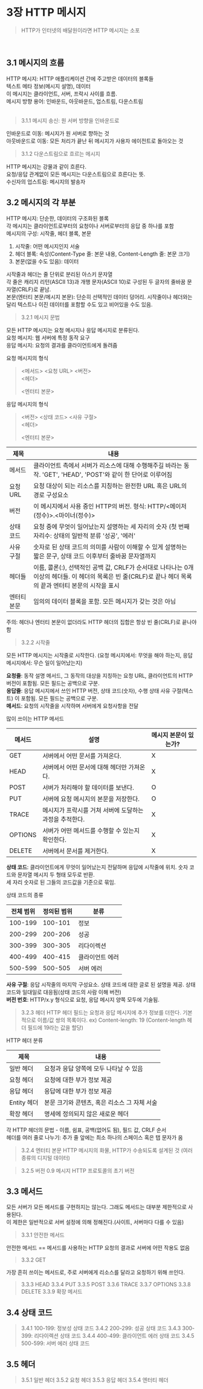 # 3장 HTTP 메시지

> HTTP가 인터넷의 배달원이라면 HTTP 메시지는 소포
<br>

## 3.1 메시지의 흐름
HTTP 메시지: HTTP 애플리케이션 간에 주고받은 데이터의 블록들  
텍스트 메타 정보(메시지 설명), 데이터  
이 메시지는 클라이언트, 서버, 프락시 사이를 흐름.  
메시지 방향 용어: 인바운드, 아웃바운드, 업스트림, 다운스트림  
<br>
> 3.1.1 메시지 송신: 원 서버 방향을 인바운드로

인바운드로 이동:  메시지가 원 서버로 향하는 것  
아웃바운드로 이동: 모든 처리가 끝난 뒤 메시지가 사용자 에이전트로 돌아오는 것

> 3.1.2 다운스트림으로 흐르는 메시지

HTTP 메시지는 강물과 같이 흐른다.  
요청/응답 관계없이 모든 메시지는 다운스트림으로 흐른다는 뜻.  
수신자의 업스트림: 메시지의 발송자

## 3.2 메시지의 각 부분
HTTP 메시지: 단순한, 데이터의 구조화된 블록  
각 메시지는 클라이언트로부터의 요청이나 서버로부터의 응답 중 하나를 포함  
메시지의 구성: 시작줄, 헤더 블록, 본문  
1. 시작줄: 어떤 메시지인지 서술  
2. 헤더 블록: 속성(Content-Type 줄: 본문 내용, Content-Length 줄: 본문 크기)  
3. 본문(없을 수도 있음): 데이터

시작줄과 헤더는 줄 단위로 분리된 아스키 문자열  
각 줄은 캐리지 리턴(ASCII 13)과 개행 문자(ASCII 10)로 구성된 두 글자의 줄바꿈 문자열(CRLF)로 끝남.  
본문(엔터티 본문/메시지 본문): 단순히 선택적인 데이터 덩어리. 시작줄이나 헤더와는 달리 텍스트나 이진 데이터를 포함할 수도 있고 비어있을 수도 있음.  

> 3.2.1 메시지 문법

모든 HTTP 메시지는 요청 메시지나 응답 메시지로 분류된다.  
요청 메시지: 웹 서버에 특정 동작 요구  
응답 메시지: 요청의 결과를 클라이언트에게 돌려줌  

요청 메시지의 형식  
> <메서드> <요청 URL> <버전>  
> <헤더>  
>  
> <엔터티 본문>

응답 메시지의 형식
> <버전> <상태 코드> <사유 구절>  
> <헤더>  
>  
> <엔터티 본문>  

| 제목 | 내용 |
|---|---|
| 메서드 | 클라이언트 측에서 서버가 리소스에 대해 수행해주길 바라는 동작. 'GET', 'HEAD', 'POST'와 같이 한 단어로 이루어짐 |  
| 요청 URL | 요청 대상이 되는 리소스를 지칭하는 완전한 URL 혹은 URL의 경로 구성요소 |
| 버전 | 이 메시지에서 사용 중인 HTTP의 버전. 형식: HTTP/<메이저(정수)>.<마이너(정수)> |
| 상태 코드 | 요청 중에 무엇이 일어났는지 설명하는 세 자리의 숫자 (첫 번째 자리수: 상태의 일반적 분류 '성공', '에러' |
| 사유 구절 | 숫자로 된 상태 코드의 의미를 사람이 이해할 수 있게 설명하는 짧은 문구, 상태 코드 이후부터 줄바꿈 문자열까지 |
| 헤더들 | 이름, 콜론(:), 선택적인 공백 값, CRLF가 순서대로 나타나는 0개 이상의 헤더들. 이 헤더의 목록은 빈 줄(CRLF)로 끝나 헤더 목록의 끝과 엔터티 본문의 시작을 표시 |
| 엔터티 본문 | 임의의 데이터 블록을 포함. 모든 메시지가 갖는 것은 아님 |  

주의: 헤더나 엔터티 본문이 없더라도 HTTP 헤더의 집합은 항상 빈 줄(CRLF)로 끝나야 함  

> 3.2.2 시작줄

모든 HTTP 메시지는 시작줄로 시작한다. (요청 메시지에서: 무엇을 해야 하는지, 응답 메시지에서: 무슨 일이 일어났는지)  

**요청줄**: 동작 설명 메서드, 그 동작의 대상을 지칭하는 요청 URL, 클라이언트의 HTTP 버전이 포함됨. 모든 필드는 공백으로 구분.  
**응답줄**: 응답 메시지에서 쓰인 HTTP 버전, 상태 코드(숫자), 수행 상태 사유 구절(텍스트) 이 포함됨. 모든 필드는 공백으로 구분.  
**메서드**: 요청의 시작줄을 시작하며 서버에게 요청사항을 전달  

많이 쓰이는 HTTP 메서드    

| 메서드 | 설명 | 메시지 본문이 있는가? |
|---|---|---|
| GET | 서버에서 어떤 문서를 가져온다. | X |
| HEAD | 서버에서 어떤 문서에 대해 헤더만 가져온다. | X |
| POST | 서버가 처리해야 할 데이터를 보낸다. | O |
| PUT | 서버에 요청 메시지의 본문을 저장한다. | O |
| TRACE | 메시지가 프락시를 거쳐 서버에 도달하는 과정을 추적한다. | X |
| OPTIONS | 서버가 어떤 메서드를 수행할 수 있는지 확인한다. | X |
| DELETE | 서버에서 문서를 제거한다. | X |  

**상태 코드**: 클라이언트에게 무엇이 일어났는지 전달하며 응답에 시작줄에 위치. 숫자 코드와 문자열 메시지 두 형태 모두로 반환.  
세 자리 숫자로 된 그들의 코드값을 기준으로 묶임.  

상태 코드의 종류  

| 전체 범위 | 정의된 범위 | 분류 |
|---|---|---|
| 100-199 | 100-101 | 정보 |
| 200-299 | 200-206 | 성공 |
| 300-399 | 300-305 | 리다이렉션 |
| 400-499 | 400-415 | 클라이언트 에러 |
| 500-599 | 500-505 | 서버 에러 |  

**사유 구절**: 응답 시작줄의 마지막 구성요소. 상태 코드에 대한 글로 된 설명을 제공. 상태 코드와 일대일로 대응됨(상태 코드의 사람 이해 버전)  
**버전 번호**: HTTP/x.y 형식으로 요청, 응답 메시지 양쪽 모두에 기술됨.  

> 3.2.3 헤더
HTTP 헤더 필드는 요청과 응답 메시지에 추가 정보를 더한다. 기본적으로 이름/값 쌍의 목록이다.
ex) Content-length: 19 (Content-length 헤더 필드에 19라는 값을 할당)

HTTP 헤더 분류  

| 제목 | 내용 |
|---|---|
| 일반 헤더 | 요청과 응답 양쪽에 모두 나타날 수 있음 |
| 요청 헤더 | 요청에 대한 부가 정보 제공 |
| 응답 헤더 | 응답에 대한 부가 정보 제공 |
| Entity 헤더 | 본문 크기와 콘텐츠, 혹은 리소스 그 자체 서술 |
| 확장 헤더 | 명세에 정의되지 않은 새로운 헤더 |  

각 HTTP 헤더의 문법 - 이름, 쉼표, 공백(없어도 됨), 필드 값, CRLF 순서  
헤더를 여러 줄로 나누기: 추가 줄 앞에는 최소 하나의 스페이스 혹은 탭 문자가 옴  

> 3.2.4 엔터티 본문
HTTP 메시지의 화물, HTTP가 수송되도록 설계된 것 (여러 종류의 디지털 데이터)

> 3.2.5 버전 0.9 메시지
HTTP 프로토콜의 초기 버전  

## 3.3 메서드  
모든 서버가 모든 메서드를 구현하지는 않는다. 그래도 메서드는 대부분 제한적으로 사용된다.  
이 제한은 일반적으로 서버 설정에 의해 정해진다.(사이트, 서버마다 다를 수 있음)  

> 3.3.1 안전한 메서드

안전한 메서드 == 메서드를 사용하는 HTTP 요청의 결과로 서버에 어떤 작용도 없음  

> 3.3.2 GET

가장 흔히 쓰이는 메서드로, 주로 서버에게 리소스를 달라고 요청하기 위해 쓰인다.  

> 3.3.3 HEAD
> 3.3.4 PUT
> 3.3.5 POST
> 3.3.6 TRACE
> 3.3.7 OPTIONS
> 3.3.8 DELETE
> 3.3.9 확장 메서드
## 3.4 상태 코드  
> 3.4.1 100-199: 정보성 상태 코드
> 3.4.2 200-299: 성공 상태 코드
> 3.4.3 300-399: 리다이렉션 상태 코드
> 3.4.4 400-499: 클라이언트 에러 상태 코드
> 3.4.5 500-599: 서버 에러 상태 코드
 
## 3.5 헤더  

> 3.5.1 일반 헤더
> 3.5.2 요청 헤더
> 3.5.3 응답 헤더
> 3.5.4 엔터티 헤더
> 
